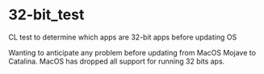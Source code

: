 # 32-bit_test
CL test to determine which apps are 32-bit apps before updating OS


Wanting to anticipate any problem before updating from MacOS Mojave to Catalina.  MacOS has dropped all support for running 32 bits aps.
